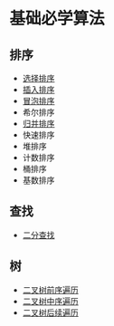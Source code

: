 # 基础必学算法

## 排序

- [选择排序](https://github.com/JMZRB/algorithm/blob/master/src/sort/SelectionSort.java)
- [插入排序](https://github.com/JMZRB/algorithm/blob/master/src/sort/InsertionSort.java)
- [冒泡排序](https://github.com/JMZRB/algorithm/blob/master/src/sort/BubbleSort.java)
- 希尔排序
- [归并排序](https://github.com/JMZRB/algorithm/blob/master/src/sort/MergeSort.java)
- 快速排序
- 堆排序
- 计数排序
- 桶排序
- 基数排序

## 查找

- [二分查找](https://github.com/JMZRB/algorithm/blob/master/src/search/BinarySearch.java)

## 树

- [二叉树前序遍历](https://github.com/JMZRB/algorithm/blob/master/src/tree/PreOrderTraversal.java)
- [二叉树中序遍历](https://github.com/JMZRB/algorithm/blob/master/src/tree/InOrderTraversal.java)
- [二叉树后续遍历](https://github.com/JMZRB/algorithm/blob/master/src/tree/PostOrderTraversal.java)